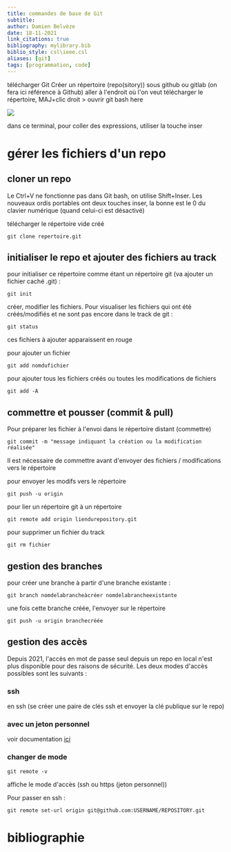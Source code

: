 ```yaml
---
title: commandes de base de Git
subtitle:
author: Damien Belvèze
date: 18-11-2021
link_citations: true
bibliography: mylibrary.bib
biblio_style: csl\ieee.csl
aliases: [git]
tags: [programmation, code]
---
```


télécharger Git
Créer un répertoire (repo(sitory)) sous github ou gitlab (on fera ici référence à Github)
aller à l'endroit où l'on veut télécharger le répertoire, MAJ+clic droit > ouvrir git bash here

![](git_bash_here.png)

dans ce terminal, pour coller des expressions, utiliser la touche inser

# gérer les fichiers d'un repo
## cloner un repo

Le Ctrl+V ne fonctionne pas dans Git bash, on utilise Shift+Inser.  Les nouveaux ordis portables ont deux touches inser, la bonne est le 0 du clavier numérique (quand celui-ci est désactivé)

télécharger le répertoire vide créé

``````git
git clone repertoire.git
``````

## initialiser le repo et ajouter des fichiers au track

pour initialiser ce répertoire comme étant un répertoire git (va ajouter un fichier caché .git) : 
``````
git init
``````

créer, modifier les fichiers. 
Pour visualiser les fichiers qui ont été créés/modifiés et ne sont pas encore dans le track de git : 
``````
git status
``````
ces fichiers à ajouter apparaissent en rouge

pour ajouter un fichier

``````
git add nomdufichier
``````
pour ajouter tous les fichiers créés ou toutes les modifications de fichiers
``````
git add -A 
``````

## commettre et pousser (commit & pull)

Pour préparer les fichier à l'envoi dans le répertoire distant (commettre)
``````
git commit -m "message indiquant la création ou la modification réalisée"
``````
Il est nécessaire de commettre avant d'envoyer des fichiers / modifications vers le répertoire

pour envoyer les modifs vers le répertoire
``````
git push -u origin
``````
pour lier un répertoire git à un répertoire
``````
git remote add origin liendurepository.git
``````
pour supprimer un fichier du track
``````
git rm fichier
``````

## gestion des branches

pour créer une branche à partir d'une branche existante : 
``````
git branch nomdelabrancheàcréer nomdelabrancheexistante
``````
une fois cette branche créée, l'envoyer sur le répertoire
``````
git push -u origin branchecréée
``````

## gestion des accès

Depuis 2021, l'accès en mot de passe seul depuis un repo en local n'est plus disponible pour des raisons de sécurité. 
Les deux modes d'accès possibles sont les suivants : 

### ssh

en ssh (se créer une paire de clés ssh et envoyer la clé publique sur le repo)

### avec un jeton personnel

voir documentation [ici](https://docs.github.com/en/get-started/getting-started-with-git/managing-remote-repositories#switching-remote-urls-from-ssh-to-https)

### changer de mode

``````
git remote -v
``````
affiche le mode d'accès (ssh ou https (jeton personnel))

Pour passer en ssh : 

``````
git remote set-url origin git@github.com:USERNAME/REPOSITORY.git
``````








# bibliographie

